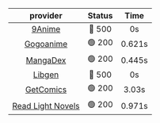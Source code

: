| **provider** | **Status** | **Time** |
|:--------:|:------:|:----:|
| [9Anime](https://9anime.to) | 🔴 500 | 0s |
| [Gogoanime](https://gogoanime.gg) | 🟢 200 | 0.621s |
| [MangaDex](https://mangadex.org) | 🟢 200 | 0.445s |
| [Libgen](http://libgen) | 🔴 500 | 0s |
| [GetComics](https://getcomics.info/) | 🟢 200 | 3.03s |
| [Read Light Novels](https://readlightnovels.net) | 🟢 200 | 0.971s |

